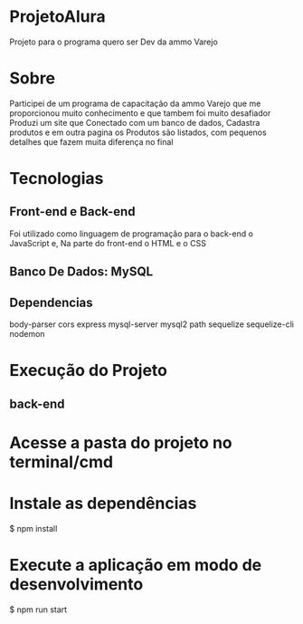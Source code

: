 # ProjetoAlura
Projeto para o programa quero ser Dev da ammo Varejo

# Sobre
Participei de um programa de capacitação da ammo Varejo que me proporcionou muito conhecimento e que tambem foi muito desafiador
Produzi um site que Conectado com um banco de dados, Cadastra produtos e em outra pagina os Produtos são listados, com pequenos detalhes que fazem muita diferença no final

# Tecnologias 
## Front-end e Back-end
Foi utilizado como linguagem de programação para o back-end o JavaScript e, Na parte do front-end o HTML e o CSS

## Banco De Dados: MySQL

## Dependencias
   body-parser
   cors
   express
   mysql-server
   mysql2
   path
   sequelize
   sequelize-cli
   nodemon
   
# Execução do Projeto

## back-end 
# Acesse a pasta do projeto no terminal/cmd

# Instale as dependências
$ npm install

# Execute a aplicação em modo de desenvolvimento
$ npm run start
